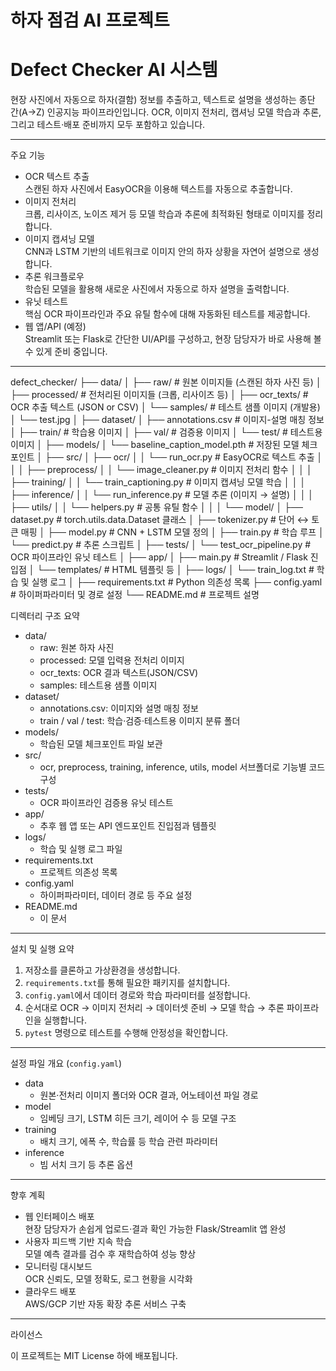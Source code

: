 # 하자 점검 AI 프로젝트

# Defect Checker AI 시스템

현장 사진에서 자동으로 하자(결함) 정보를 추출하고, 텍스트로 설명을 생성하는 종단 간(A→Z) 인공지능 파이프라인입니다. OCR, 이미지 전처리, 캡셔닝 모델 학습과 추론, 그리고 테스트·배포 준비까지 모두 포함하고 있습니다.

---

 주요 기능

- OCR 텍스트 추출  
  스캔된 하자 사진에서 EasyOCR을 이용해 텍스트를 자동으로 추출합니다.  
- 이미지 전처리  
  크롭, 리사이즈, 노이즈 제거 등 모델 학습과 추론에 최적화된 형태로 이미지를 정리합니다.  
- 이미지 캡셔닝 모델  
  CNN과 LSTM 기반의 네트워크로 이미지 안의 하자 상황을 자연어 설명으로 생성합니다.  
- 추론 워크플로우  
  학습된 모델을 활용해 새로운 사진에서 자동으로 하자 설명을 출력합니다.  
- 유닛 테스트  
  핵심 OCR 파이프라인과 주요 유틸 함수에 대해 자동화된 테스트를 제공합니다.  
- 웹 앱/API (예정)  
  Streamlit 또는 Flask로 간단한 UI/API를 구성하고, 현장 담당자가 바로 사용해 볼 수 있게 준비 중입니다.

---

defect_checker/
├── data/
│ ├── raw/ # 원본 이미지들 (스캔된 하자 사진 등)
│ ├── processed/ # 전처리된 이미지들 (크롭, 리사이즈 등)
│ ├── ocr_texts/ # OCR 추출 텍스트 (JSON or CSV)
│ └── samples/ # 테스트 샘플 이미지 (개발용)
│ └── test.jpg
│
├── dataset/
│ ├── annotations.csv # 이미지-설명 매칭 정보
│ ├── train/ # 학습용 이미지
│ ├── val/ # 검증용 이미지
│ └── test/ # 테스트용 이미지
│
├── models/
│ └── baseline_caption_model.pth # 저장된 모델 체크포인트
│
├── src/
│ ├── ocr/
│ │ └── run_ocr.py # EasyOCR로 텍스트 추출
│ │
│ ├── preprocess/
│ │ └── image_cleaner.py # 이미지 전처리 함수
│ │
│ ├── training/
│ │ └── train_captioning.py # 이미지 캡셔닝 모델 학습
│ │
│ ├── inference/
│ │ └── run_inference.py # 모델 추론 (이미지 → 설명)
│ │
│ ├── utils/
│ │ └── helpers.py # 공통 유틸 함수
│ │
│ └── model/
│ ├── dataset.py # torch.utils.data.Dataset 클래스
│ ├── tokenizer.py # 단어 ↔ 토큰 매핑
│ ├── model.py # CNN + LSTM 모델 정의
│ ├── train.py # 학습 루프
│ └── predict.py # 추론 스크립트
│
├── tests/
│ └── test_ocr_pipeline.py # OCR 파이프라인 유닛 테스트
│
├── app/
│ ├── main.py # Streamlit / Flask 진입점
│ └── templates/ # HTML 템플릿 등
│
├── logs/
│ └── train_log.txt # 학습 및 실행 로그
│
├── requirements.txt # Python 의존성 목록
├── config.yaml # 하이퍼파라미터 및 경로 설정
└── README.md # 프로젝트 설명



 디렉터리 구조 요약

- data/  
  - raw: 원본 하자 사진  
  - processed: 모델 입력용 전처리 이미지  
  - ocr_texts: OCR 결과 텍스트(JSON/CSV)  
  - samples: 테스트용 샘플 이미지  
- dataset/  
  - annotations.csv: 이미지와 설명 매칭 정보  
  - train / val / test: 학습·검증·테스트용 이미지 분류 폴더  
- models/  
  - 학습된 모델 체크포인트 파일 보관  
- src/  
  - ocr, preprocess, training, inference, utils, model 서브폴더로 기능별 코드 구성  
- tests/  
  - OCR 파이프라인 검증용 유닛 테스트  
- app/  
  - 추후 웹 앱 또는 API 엔드포인트 진입점과 템플릿  
- logs/  
  - 학습 및 실행 로그 파일  
- requirements.txt  
  - 프로젝트 의존성 목록  
- config.yaml  
  - 하이퍼파라미터, 데이터 경로 등 주요 설정  
- README.md  
  - 이 문서

---

 설치 및 실행 요약

1. 저장소를 클론하고 가상환경을 생성합니다.  
2. `requirements.txt`를 통해 필요한 패키지를 설치합니다.  
3. `config.yaml`에서 데이터 경로와 학습 파라미터를 설정합니다.  
4. 순서대로 OCR → 이미지 전처리 → 데이터셋 준비 → 모델 학습 → 추론 파이프라인을 실행합니다.  
5. `pytest` 명령으로 테스트를 수행해 안정성을 확인합니다.

---

 설정 파일 개요 (`config.yaml`)

- data  
  - 원본·전처리 이미지 폴더와 OCR 결과, 어노테이션 파일 경로  
- model  
  - 임베딩 크기, LSTM 히든 크기, 레이어 수 등 모델 구조  
- training  
  - 배치 크기, 에폭 수, 학습률 등 학습 관련 파라미터  
- inference  
  - 빔 서치 크기 등 추론 옵션

---

 향후 계획

- 웹 인터페이스 배포  
  현장 담당자가 손쉽게 업로드·결과 확인 가능한 Flask/Streamlit 앱 완성  
- 사용자 피드백 기반 지속 학습  
  모델 예측 결과를 검수 후 재학습하여 성능 향상  
- 모니터링 대시보드  
  OCR 신뢰도, 모델 정확도, 로그 현황을 시각화  
- 클라우드 배포  
  AWS/GCP 기반 자동 확장 추론 서비스 구축

---

 라이선스

이 프로젝트는 MIT License 하에 배포됩니다.  
